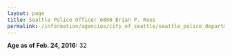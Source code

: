 ```yaml
---
layout: page
title: Seattle Police Officer 6890 Brian P. Rees
permalink: /information/agencies/city_of_seattle/seattle_police_department/copbook/6890/
---
```


**Age as of Feb. 24, 2016:** 32
